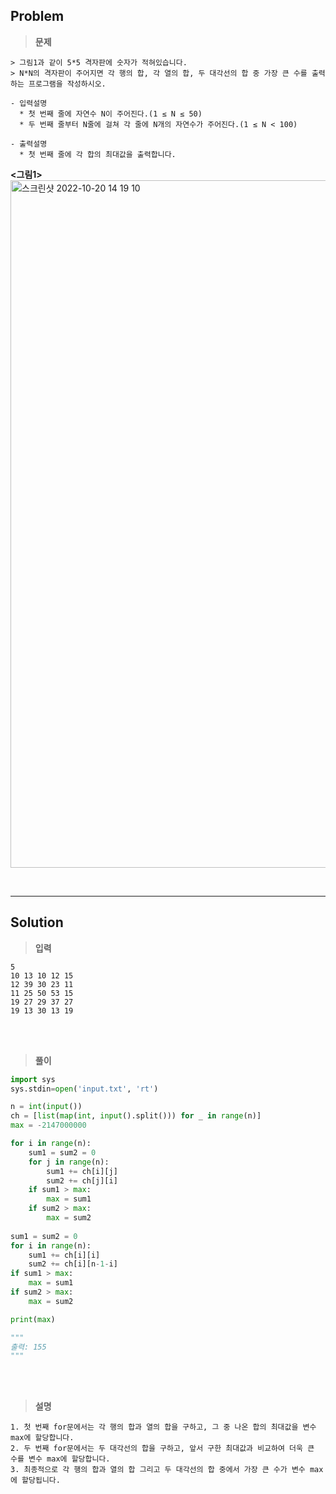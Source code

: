 ## Problem

> **문제**
  ```
  > 그림1과 같이 5*5 격자판에 숫자가 적혀있습니다.
  > N*N의 격자판이 주어지면 각 행의 합, 각 열의 합, 두 대각선의 합 중 가장 큰 수를 출력하는 프로그램을 작성하시오.

  - 입력설명
    * 첫 번째 줄에 자연수 N이 주어진다.(1 ≤ N ≤ 50)
    * 두 번째 줄부터 N줄에 걸쳐 각 줄에 N개의 자연수가 주어진다.(1 ≤ N < 100)

  - 출력설명
    * 첫 번째 줄에 각 합의 최대값을 출력합니다.
  ```
  **<그림1>**
  <img width="1100px" alt="스크린샷 2022-10-20 14 19 10" src="https://user-images.githubusercontent.com/89829943/196862527-0988ce54-fdff-43e6-82cc-973b2ecfa788.png">
  
<br>
<hr>

## Solution

> **입력**
  ```
  5
  10 13 10 12 15
  12 39 30 23 11 
  11 25 50 53 15 
  19 27 29 37 27 
  19 13 30 13 19
  ```

<br>
<br>

> **풀이**
  ```python
  import sys
  sys.stdin=open('input.txt', 'rt')

  n = int(input())
  ch = [list(map(int, input().split())) for _ in range(n)]
  max = -2147000000

  for i in range(n):
      sum1 = sum2 = 0
      for j in range(n):
          sum1 += ch[i][j]
          sum2 += ch[j][i]
      if sum1 > max:
          max = sum1
      if sum2 > max:
          max = sum2
      
  sum1 = sum2 = 0
  for i in range(n):
      sum1 += ch[i][i]
      sum2 += ch[i][n-1-i]
  if sum1 > max:
      max = sum1
  if sum2 > max:
      max = sum2
  
  print(max)
  
  """
  출력: 155
  """
  ```

<br>
<br>

> **설명**
  ```
  1. 첫 번째 for문에서는 각 행의 합과 열의 합을 구하고, 그 중 나온 합의 최대값을 변수 max에 할당합니다.
  2. 두 번째 for문에서는 두 대각선의 합을 구하고, 앞서 구한 최대값과 비교하여 더욱 큰 수를 변수 max에 할당합니다.
  3. 최종적으로 각 행의 합과 열의 합 그리고 두 대각선의 합 중에서 가장 큰 수가 변수 max에 할당됩니다.
  ```
